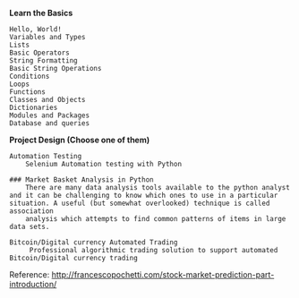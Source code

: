 **Learn the Basics**

    Hello, World!
    Variables and Types
    Lists
    Basic Operators
    String Formatting
    Basic String Operations
    Conditions
    Loops
    Functions
    Classes and Objects
    Dictionaries
    Modules and Packages
    Database and queries


**Project Design (Choose one of them)**

    Automation Testing
        Selenium Automation testing with Python
    
    ### Market Basket Analysis in Python 
        There are many data analysis tools available to the python analyst and it can be challenging to know which ones to use in a particular situation. A useful (but somewhat overlooked) technique is called association 
        analysis which attempts to find common patterns of items in large data sets.
    
    Bitcoin/Digital currency Automated Trading  
         Professional algorithmic trading solution to support automated Bitcoin/Digital currency trading
Reference:
    http://francescopochetti.com/stock-market-prediction-part-introduction/